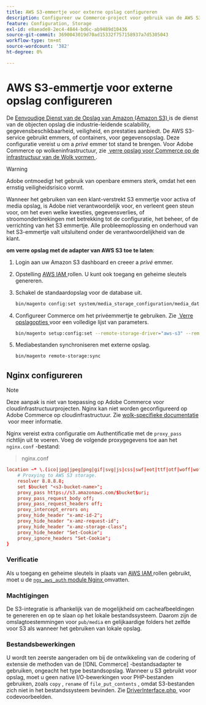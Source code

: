 ```yaml
---
title: AWS S3-emmertje voor externe opslag configureren
description: Configureer uw Commerce-project voor gebruik van de AWS S3-opslagservice voor externe opslag.
feature: Configuration, Storage
exl-id: e8aeade8-2ec4-4844-bd6c-ab9489d10436
source-git-commit: 3690043019d70ad15332f757158937a7d5305043
workflow-type: tm+mt
source-wordcount: '382'
ht-degree: 0%

---
```


# AWS S3-emmertje voor externe opslag configureren

De [ Eenvoudige Dienst van de Opslag van Amazon (Amazon S3) ][AWS S3] is de dienst van de objecten opslag die industrie-leidende scalability, gegevensbeschikbaarheid, veiligheid, en prestaties aanbiedt. De AWS S3-service gebruikt emmers, of containers, voor gegevensopslag. Deze configuratie vereist u om a _privé_ emmer tot stand te brengen. Voor Adobe Commerce op wolkeninfrastructuur, zie [&#x200B; verre opslag voor Commerce op de infrastructuur van de Wolk vormen &#x200B;](cloud-support.md).

>[!WARNING]
>
>Adobe ontmoedigt het gebruik van openbare emmers sterk, omdat het een ernstig veiligheidsrisico vormt.
>
>Wanneer het gebruiken van een klant-verstrekt S3 emmertje voor activa of media opslag, is Adobe niet verantwoordelijk voor, en verleent geen steun voor, om het even welke kwesties, gegevensverlies, of stroomonderbrekingen met betrekking tot de configuratie, het beheer, of de verrichting van het S3 emmertje. Alle probleemoplossing en onderhoud van het S3-emmertje valt uitsluitend onder de verantwoordelijkheid van de klant.

**om verre opslag met de adapter van AWS S3 toe te laten**:

1. Login aan uw Amazon S3 dashboard en creeer a _privé_ emmer.

1. Opstelling [ AWS IAM ] rollen. U kunt ook toegang en geheime sleutels genereren.

1. Schakel de standaardopslag voor de database uit.

   ```bash
   bin/magento config:set system/media_storage_configuration/media_database 0
   ```

1. Configureer Commerce om het privéemmertje te gebruiken. Zie [&#x200B; Verre opslagopties &#x200B;](remote-storage.md#remote-storage-options) voor een volledige lijst van parameters.

   ```bash
   bin/magento setup:config:set --remote-storage-driver="aws-s3" --remote-storage-bucket="<bucket-name>" --remote-storage-region="<region-name>" --remote-storage-prefix="<optional-prefix>" --remote-storage-key=<optional-access-key> --remote-storage-secret=<optional-secret-key> -n
   ```

1. Mediabestanden synchroniseren met externe opslag.

   ```bash
   bin/magento remote-storage:sync
   ```

## Nginx configureren

>[!NOTE]
>
>Deze aanpak is niet van toepassing op Adobe Commerce voor cloudinfrastructuurprojecten. Nginx kan niet worden geconfigureerd op Adobe Commerce op cloudinfrastructuur. Zie [&#x200B; wolk-specifieke documentatie &#x200B;](cloud-support.md) voor meer informatie.

Nginx vereist extra configuratie om Authentificatie met de `proxy_pass` richtlijn uit te voeren. Voeg de volgende proxygegevens toe aan het `nginx.conf` -bestand:

>nginx.conf

```conf
location ~* \.(ico|jpg|jpeg|png|gif|svg|js|css|swf|eot|ttf|otf|woff|woff2)$ {
    # Proxying to AWS S3 storage.
    resolver 8.8.8.8;
    set $bucket "<s3-bucket-name>";
    proxy_pass https://s3.amazonaws.com/$bucket$uri;
    proxy_pass_request_body off;
    proxy_pass_request_headers off;
    proxy_intercept_errors on;
    proxy_hide_header "x-amz-id-2";
    proxy_hide_header "x-amz-request-id";
    proxy_hide_header "x-amz-storage-class";
    proxy_hide_header "Set-Cookie";
    proxy_ignore_headers "Set-Cookie";
}
```

### Verificatie

Als u toegang en geheime sleutels in plaats van [ AWS IAM ] rollen gebruikt, moet u de [`ngx_aws_auth` module Nginx ][ngx repo] omvatten.

### Machtigingen

De S3-integratie is afhankelijk van de mogelijkheid om cacheafbeeldingen te genereren en op te slaan op het lokale bestandssysteem. Daarom zijn de omslagtoestemmingen voor `pub/media` en gelijkaardige folders het zelfde voor S3 als wanneer het gebruiken van lokale opslag.

### Bestandsbewerkingen

U wordt ten zeerste aangeraden om bij de ontwikkeling van de codering of extensie de methoden van de [!DNL Commerce] -bestandsadapter te gebruiken, ongeacht het type bestandsopslag. Wanneer u S3 gebruikt voor opslag, moet u geen native I/O-bewerkingen voor PHP-bestanden gebruiken, zoals `copy` , `rename` of `file_put_contents` , omdat S3-bestanden zich niet in het bestandssysteem bevinden. Zie [&#x200B; DriverInterface.php &#x200B;](https://github.com/magento/magento2/blob/2.4-develop/lib/internal/Magento/Framework/Filesystem/DriverInterface.php#L18) voor codevoorbeelden.

<!-- link definitions -->

[AWS S3]: https://aws.amazon.com/s3
[AWS IAM]: https://aws.amazon.com/iam/
[ngx repo]: https://github.com/anomalizer/ngx_aws_auth
